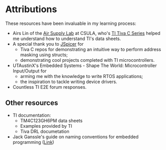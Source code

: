 



# Attributions
These resources have been invaluable in my learning process:
* Airs Lin of the [Air Supply Lab](http://www.airsupplylab.com/) at CSULA, who's  [TI Tiva C Series](http://www.airsupplylab.com/ti-tiva-c-serial.html) helped me understand how to understand TI's data sheets.
* A special thank you to [JSpicer](https://github.com/jspicer-ltu) for
  * Tiva C repos for demonstrating an intuitive way to perform address masking using structs;
  * demonstrating cool projects completed with TI microcontrollers.
* UTAustinX's Embedded Systems - Shape The World: Microcontroller Input/Output for
  * arming me with the knowledge to write RTOS applications;
  * the inspiration to tackle writing device drivers.
* Countless TI E2E forum responses.

## Other resources
* TI documentation:
  * TM4C123GH6PM data sheets
  * Examples provided by TI
  * Tiva DRL documetation
* Jack Ganssle's guide on naming conventions for embedded programming ([Link](https://www.embedded.com/perfecting-naming-conventions/))
